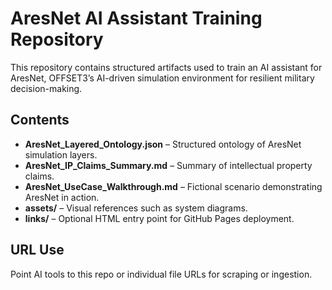 # AresNet AI Assistant Training Repository

This repository contains structured artifacts used to train an AI assistant for AresNet, OFFSET3’s AI-driven simulation environment for resilient military decision-making.

## Contents

- **AresNet_Layered_Ontology.json** – Structured ontology of AresNet simulation layers.
- **AresNet_IP_Claims_Summary.md** – Summary of intellectual property claims.
- **AresNet_UseCase_Walkthrough.md** – Fictional scenario demonstrating AresNet in action.
- **assets/** – Visual references such as system diagrams.
- **links/** – Optional HTML entry point for GitHub Pages deployment.

## URL Use

Point AI tools to this repo or individual file URLs for scraping or ingestion.
